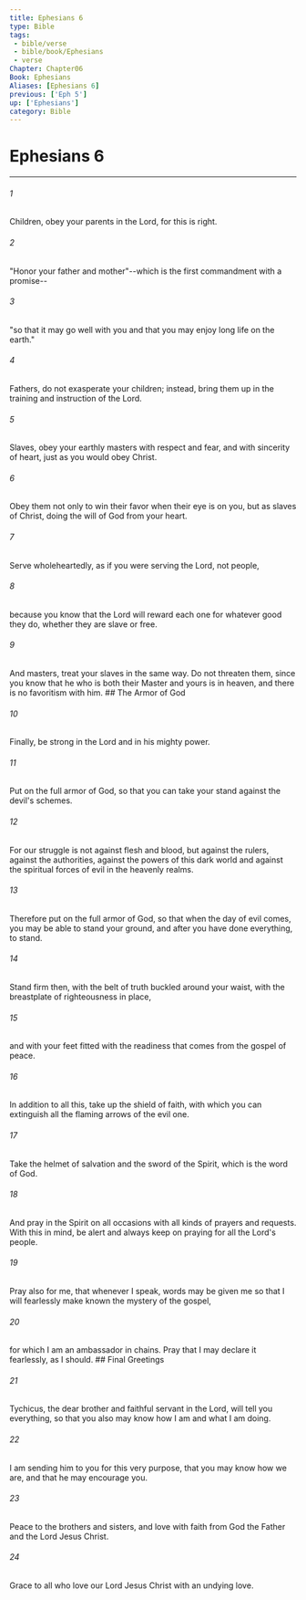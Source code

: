 ```yaml
---
title: Ephesians 6
type: Bible
tags:
 - bible/verse
 - bible/book/Ephesians
 - verse
Chapter: Chapter06
Book: Ephesians
Aliases: [Ephesians 6]
previous: ['Eph 5']
up: ['Ephesians']
category: Bible
---
```

# Ephesians 6

***


###### 1 
Children, obey your parents in the Lord, for this is right. 

###### 2 
"Honor your father and mother"--which is the first commandment with a promise-- 

###### 3 
"so that it may go well with you and that you may enjoy long life on the earth." 

###### 4 
Fathers, do not exasperate your children; instead, bring them up in the training and instruction of the Lord. 

###### 5 
Slaves, obey your earthly masters with respect and fear, and with sincerity of heart, just as you would obey Christ. 

###### 6 
Obey them not only to win their favor when their eye is on you, but as slaves of Christ, doing the will of God from your heart. 

###### 7 
Serve wholeheartedly, as if you were serving the Lord, not people, 

###### 8 
because you know that the Lord will reward each one for whatever good they do, whether they are slave or free. 

###### 9 
And masters, treat your slaves in the same way. Do not threaten them, since you know that he who is both their Master and yours is in heaven, and there is no favoritism with him. ## The Armor of God 

###### 10 
Finally, be strong in the Lord and in his mighty power. 

###### 11 
Put on the full armor of God, so that you can take your stand against the devil's schemes. 

###### 12 
For our struggle is not against flesh and blood, but against the rulers, against the authorities, against the powers of this dark world and against the spiritual forces of evil in the heavenly realms. 

###### 13 
Therefore put on the full armor of God, so that when the day of evil comes, you may be able to stand your ground, and after you have done everything, to stand. 

###### 14 
Stand firm then, with the belt of truth buckled around your waist, with the breastplate of righteousness in place, 

###### 15 
and with your feet fitted with the readiness that comes from the gospel of peace. 

###### 16 
In addition to all this, take up the shield of faith, with which you can extinguish all the flaming arrows of the evil one. 

###### 17 
Take the helmet of salvation and the sword of the Spirit, which is the word of God. 

###### 18 
And pray in the Spirit on all occasions with all kinds of prayers and requests. With this in mind, be alert and always keep on praying for all the Lord's people. 

###### 19 
Pray also for me, that whenever I speak, words may be given me so that I will fearlessly make known the mystery of the gospel, 

###### 20 
for which I am an ambassador in chains. Pray that I may declare it fearlessly, as I should. ## Final Greetings 

###### 21 
Tychicus, the dear brother and faithful servant in the Lord, will tell you everything, so that you also may know how I am and what I am doing. 

###### 22 
I am sending him to you for this very purpose, that you may know how we are, and that he may encourage you. 

###### 23 
Peace to the brothers and sisters, and love with faith from God the Father and the Lord Jesus Christ. 

###### 24 
Grace to all who love our Lord Jesus Christ with an undying love. 
